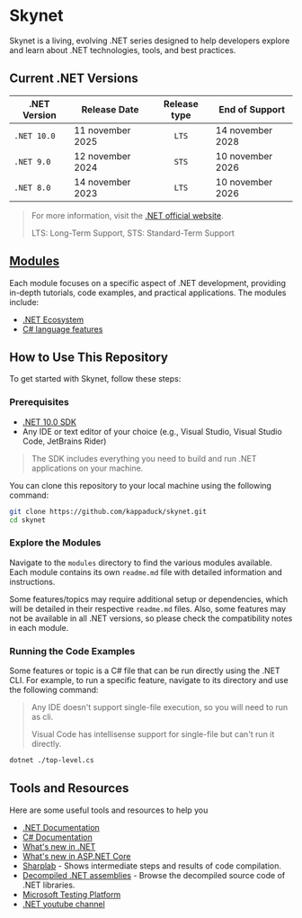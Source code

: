 # Skynet

Skynet is a living, evolving .NET series designed to help developers explore and learn about .NET technologies, tools, and best practices.

## Current .NET Versions

| .NET Version | Release Date     | Release type | End of Support   |
| ------------ | ---------------- | :----------: | ---------------- |
| `.NET 10.0`  | 11 november 2025 |    `LTS`     | 14 november 2028 |
| `.NET 9.0`   | 12 november 2024 |    `STS`     | 10 november 2026 |
| `.NET 8.0`   | 14 november 2023 |    `LTS`     | 10 november 2026 |

> For more information, visit the [.NET official website](https://dotnet.microsoft.com/en-us/platform/support/policy/dotnet-core).
>
> LTS: Long-Term Support, STS: Standard-Term Support

## [Modules](./modules/readme.md)

Each module focuses on a specific aspect of .NET development, providing in-depth tutorials, code examples, and practical applications. The modules include:

- [.NET Ecosystem](./modules/dotnet-ecosystem/readme.md)
- [C# language features](./modules/language/readme.md)

## How to Use This Repository

To get started with Skynet, follow these steps:

### Prerequisites

- [.NET 10.0 SDK](https://dotnet.microsoft.com/download/dotnet/10.0)
- Any IDE or text editor of your choice (e.g., Visual Studio, Visual Studio Code, JetBrains Rider)

> The SDK includes everything you need to build and run .NET applications on your machine.

You can clone this repository to your local machine using the following command:

```bash
git clone https://github.com/kappaduck/skynet.git
cd skynet
```
### Explore the Modules

Navigate to the `modules` directory to find the various modules available. Each module contains its own `readme.md` file with detailed information and instructions.

Some features/topics may require additional setup or dependencies, which will be detailed in their respective `readme.md` files. Also, some features may not be available in all .NET versions, so please check the compatibility notes in each module.

### Running the Code Examples

Some features or topic is a C# file that can be run directly using the .NET CLI. For example, to run a specific feature, navigate to its directory and use the following command:

> Any IDE doesn't support single-file execution, so you will need to run as cli.
>
> Visual Code has intellisense support for single-file but can't run it  directly.

```bash
dotnet ./top-level.cs
```
## Tools and Resources

Here are some useful tools and resources to help you

- [.NET Documentation](https://learn.microsoft.com/en-us/dotnet/)
- [C# Documentation](https://learn.microsoft.com/en-us/dotnet/csharp/)
- [What's new in .NET](https://learn.microsoft.com/en-us/dotnet/core/whats-new/)
- [What's new in ASP.NET Core](https://learn.microsoft.com/en-us/aspnet/core/whats-new/)
- [Sharplab](https://sharplab.io) - Shows intermediate steps and results of code compilation.
- [Decompiled .NET assemblies](https://source.dot.net/) - Browse the decompiled source code of .NET libraries.
- [Microsoft Testing Platform](https://learn.microsoft.com/en-us/dotnet/core/testing/microsoft-testing-platform-intro?tabs=dotnetcli)
- [.NET youtube channel](https://www.youtube.com/@dotnet)
